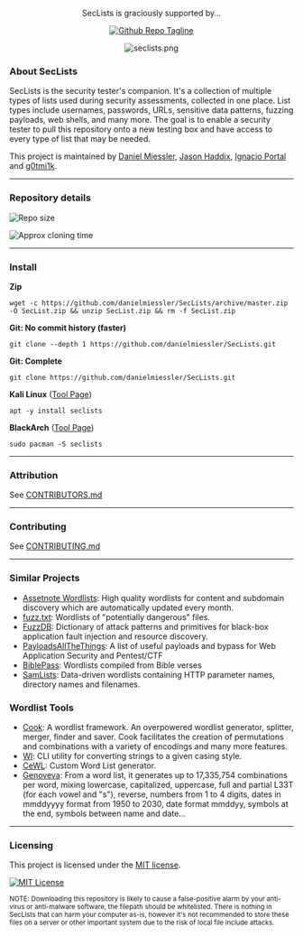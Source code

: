 <div align="center">
  
SecLists is graciously supported by…

[![Github Repo Tagline](https://github.com/user-attachments/assets/96ab3d81-9b13-4df4-ba09-75dee7a5c3d2)](https://warp.dev/seclists)

![seclists.png](SecLists.png "seclists.png")

</div>

### About SecLists

SecLists is the security tester's companion. It's a collection of multiple types of lists used during security assessments, collected in one place. List types include usernames, passwords, URLs, sensitive data patterns, fuzzing payloads, web shells, and many more. The goal is to enable a security tester to pull this repository onto a new testing box and have access to every type of list that may be needed.

This project is maintained by [Daniel Miessler](https://danielmiessler.com/), [Jason Haddix](https://twitter.com/Jhaddix), [Ignacio Portal](https://github.com/ItsIgnacioPortal) and [g0tmi1k](https://blog.g0tmi1k.com/).

- - -


### Repository details

![Repo size](https://img.shields.io/github/repo-size/danielmiessler/SecLists.svg)

<!-- This badge is automatically updated by a GitHub Action. Do not edit manually. -->
![Approx cloning time](https://img.shields.io/badge/clone%20time-~%206m%2031s%20@50Mb/s-blue)


- - -

### Install

**Zip**

```
wget -c https://github.com/danielmiessler/SecLists/archive/master.zip -O SecList.zip && unzip SecList.zip && rm -f SecList.zip
```

**Git: No commit history (faster)**

```
git clone --depth 1 https://github.com/danielmiessler/SecLists.git
```

**Git: Complete**

```
git clone https://github.com/danielmiessler/SecLists.git
```

**Kali Linux** ([Tool Page](https://www.kali.org/tools/seclists/))

```
apt -y install seclists
```

**BlackArch** ([Tool Page](https://blackarch.org/tools.html))

```
sudo pacman -S seclists
```

- - -

### Attribution

See [CONTRIBUTORS.md](CONTRIBUTORS.md)

- - -

### Contributing

See [CONTRIBUTING.md](CONTRIBUTING.md)

- - -

### Similar Projects

- [Assetnote Wordlists](https://wordlists.assetnote.io/): High quality wordlists for content and subdomain discovery which are automatically updated every month.
- [fuzz.txt](https://github.com/Bo0oM/fuzz.txt): Wordlists of "potentially dangerous" files.
- [FuzzDB](https://github.com/fuzzdb-project/fuzzdb): Dictionary of attack patterns and primitives for black-box application fault injection and resource discovery. 
- [PayloadsAllTheThings](https://github.com/swisskyrepo/PayloadsAllTheThings): A list of useful payloads and bypass for Web Application Security and Pentest/CTF 
- [BiblePass](https://github.com/MusicGivesMeLife/BiblePass): Wordlists compiled from Bible verses
- [SamLists](https://github.com/the-xentropy/samlists): Data-driven wordlists containing HTTP parameter names, directory names and filenames.

### Wordlist Tools

- [Cook](https://github.com/giteshnxtlvl/cook): A wordlist framework. An overpowered wordlist generator, splitter, merger, finder and saver. Cook facilitates the creation of permutations and combinations with a variety of encodings and many more features.
- [Wl](https://github.com/s0md3v/wl): CLI utility for converting strings to a given casing style.
- [CeWL](https://github.com/digininja/CeWL): Custom Word List generator.
- [Genoveva](https://github.com/joseaguardia/GENOVEVA): From a word list, it generates up to 17,335,754 combinations per word, mixing lowercase, capitalized, uppercase, full and partial L33T (for each vowel and "s"), reverse, numbers from 1 to 4 digits, dates in mmddyyyy format from 1950 to 2030, date format mmddyy, symbols at the end, symbols between name and date...

- - -

### Licensing

This project is licensed under the [MIT license](LICENSE).

[![MIT License](https://img.shields.io/badge/license-MIT_License-blue)](https://opensource.org/licenses/MIT)

<sup>NOTE: Downloading this repository is likely to cause a false-positive alarm by your anti-virus or anti-malware software, the filepath should be whitelisted. There is nothing in SecLists that can harm your computer as-is, however it's not recommended to store these files on a server or other important system due to the risk of local file include attacks.</sup>
